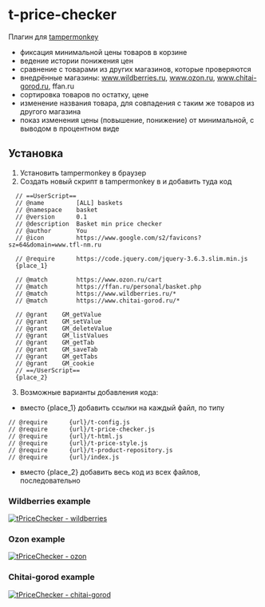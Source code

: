 # t-price-checker

Плагин для [tampermonkey](https://www.tampermonkey.net)

- фиксация минимальной цены товаров в корзине
- ведение истории понижения цен
- сравнение с товарами из других магазинов, которые проверяются
- внедрённые магазины: www.wildberries.ru, www.ozon.ru, www.chitai-gorod.ru, ffan.ru
- сортировка товаров по остатку, цене
- изменение названия товара, для совпадения с таким же товаров из другого магазина
- показ изменения цены (повышение, понижение) от минимальной, с выводом в процентном виде

## Установка
1. Установить tampermonkey в браузер
2. Создать новый скрипт в tampermonkey в и добавить туда код
```
  // ==UserScript==
  // @name         [ALL] baskets
  // @namespace    basket
  // @version      0.1
  // @description  Basket min price checker
  // @author       You
  // @icon         https://www.google.com/s2/favicons?sz=64&domain=www.tfl-nm.ru

  // @require      https://code.jquery.com/jquery-3.6.3.slim.min.js
  {place_1}

  // @match        https://www.ozon.ru/cart
  // @match        https://ffan.ru/personal/basket.php
  // @match        https://www.wildberries.ru/*
  // @match        https://www.chitai-gorod.ru/*

  // @grant    GM_getValue
  // @grant    GM_setValue
  // @grant    GM_deleteValue
  // @grant    GM_listValues
  // @grant    GM_getTab
  // @grant    GM_saveTab
  // @grant    GM_getTabs
  // @grant    GM_cookie
  // ==/UserScript==
  {place_2}
```
3. Возможные варианты добавления кода:
  - вместо {place_1} добавить ссылки на каждый файл, по типу
```
// @require      {url}/t-config.js
// @require      {url}/t-price-checker.js
// @require      {url}/t-html.js
// @require      {url}/t-price-style.js
// @require      {url}/t-product-repository.js
// @require      {url}/index.js
```
  - вместо {place_2} добавить весь код из всех файлов, последовательно

### Wildberries example
[![tPriceChecker - wildberries](https://img.youtube.com/vi/qVBeH79EhiQ/maxresdefault.jpg)](https://www.youtube.com/watch?v=qVBeH79EhiQ)


### Ozon example
[![tPriceChecker - ozon](https://img.youtube.com/vi/wdzN5YciVZw/maxresdefault.jpg)](https://www.youtube.com/watch?v=wdzN5YciVZw)

### Chitai-gorod example
[![tPriceChecker - chitai-gorod](https://img.youtube.com/vi/idn_Li0Hwfw/maxresdefault.jpg)](https://www.youtube.com/watch?v=idn_Li0Hwfw)

